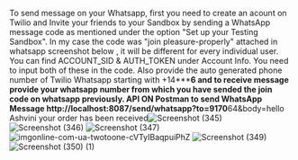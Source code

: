 To send message on your Whatsapp, first you need to create an acount on Twilio and Invite your friends to your Sandbox by sending a WhatsApp message code  as mentioned under the option "Set up your Testing Sandbox". In my case the code was "join pleasure-properly" attached in whatsapp screenshot below , it will be different for every individual user.
You can find ACCOUNT_SID & AUTH_TOKEN under Account Info. You need to input both of these in the code.
Also provide the auto generated phone number of Twilio Whatsapp starting with +14*********6 and to receive message provide your whatsapp number from which you have sended the join code on whatsapp previously.
API ON Postman to send WhatsApp Message http://localhost:8087/send/whatsapp?to=9170******64&body=hello Ashvini your order has been received![Screenshot (345)](https://user-images.githubusercontent.com/99378217/210038649-aec39580-922c-4be3-87fa-5ff1b0a320c8.png)
![Screenshot (346)](https://user-images.githubusercontent.com/99378217/210038669-28f64c15-3527-450a-82ea-7830a7fcfa1f.png)
![Screenshot (347)](https://user-images.githubusercontent.com/99378217/210038675-db13700e-0352-4e90-b21a-6461641b3da3.png)
![imgonline-com-ua-twotoone-cVTyIBaqpuiPhZ](https://user-images.githubusercontent.com/99378217/210038683-21deca11-8929-4e80-8767-0858349605c6.png)
![Screenshot (349)](https://user-images.githubusercontent.com/99378217/210038686-823be0d0-45c9-43a1-89a0-838507a7bc6c.png)
![Screenshot (350) (1)](https://user-images.githubusercontent.com/99378217/210038689-15f4d206-78a4-486d-8356-0f71934c1d5f.png)
